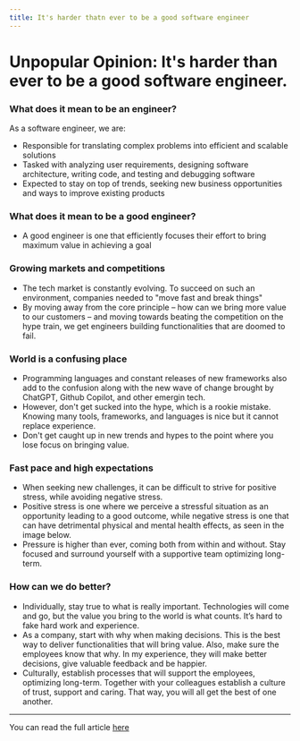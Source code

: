 ```yaml
---
title: It's harder thatn ever to be a good software engineer
---
```


# Unpopular Opinion: It's harder than ever to be a good software engineer.


### What does it mean to be an engineer? 
As a software engineer, we are: 
- Responsible for translating complex problems into efficient and scalable solutions
- Tasked with analyzing user requirements, designing software architecture, writing code, and testing and debugging software
- Expected to stay on top of trends, seeking new business opportunities and ways to improve existing products

### What does it mean to be a good engineer?
- A good engineer is one that efficiently focuses their effort to bring maximum value in achieving a goal

### Growing markets and competitions
- The tech market is constantly evolving. To succeed on such an environment, companies needed to "move fast and break things"
- By moving away from the core principle – how can we bring more value to our customers – and moving towards beating the competition on the hype train, we get engineers building functionalities that are doomed to fail.

### World is a confusing place
- Programming languages and constant releases of new frameworks also add to the confusion along with the new wave of change brought by ChatGPT, Github Copilot, and other emergin tech.
- However, don't get sucked into the hype, which is a rookie mistake. Knowing many tools, frameworks, and languages is nice but it cannot replace experience.
- Don't get caught up in new trends and hypes to the point where you lose focus on bringing value.

### Fast pace and high expectations
- When seeking new challenges, it can be difficult to strive for positive stress, while avoiding negative stress. 
- Positive stress is one where we perceive a stressful situation as an opportunity leading to a good outcome, while negative stress is one that can have detrimental physical and mental health effects, as seen in the image below.
- Pressure is higher than ever, coming both from within and without. Stay focused and surround yourself with a supportive team optimizing long-term.

### How can we do better? 
- Individually, stay true to what is really important. Technologies will come and go, but the value you bring to the world is what counts. It’s hard to fake hard work and experience.
- As a company, start with why when making decisions. This is the best way to deliver functionalities that will bring value. Also, make sure the employees know that why. In my experience, they will make better decisions, give valuable feedback and be happier.
- Culturally, establish processes that will support the employees, optimizing long-term. Together with your colleagues establish a culture of trust, support and caring. That way, you will all get the best of one another.

---
You can read the full article [here](https://dev.to/jurajmalenica/unpopular-opinion-its-harder-than-ever-to-be-a-good-software-engineer-32ek)